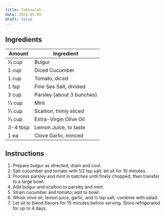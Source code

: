 ```yaml
---
title: Tabbouleh
date: 2024-05-05
draft: false
---
```


## Ingredients

| Amount   | Ingredient                |
|----------|---------------------------|
| 1⁄2 cup  | Bulgur                    |
| 1 cup    | Diced Cucumber            |
| 1 cup    | Tomato, diced             |
| 1 tsp    | Fine Sea Salt, divided    |
| 3 cup    | Parsley (about 3 bunches) |
| 1⁄3 cup  | Mint                      |
| 1⁄3 cup  | Scallion, thinly sliced   |
| 1⁄3 cup  | Extra-Virgin Olive Oil    |
| 3-4 tbsp | Lemon Juice, to taste     |
| 1 ea     | Clove Garlic, minced      |

## Instructions

1. Prepare bulgur as directed; drain and cool.
2. Salt cucumber and tomato with 1/2 tsp salt; let sit for 10 minutes.
3. Process parsley and mint in batches until finely chopped, then transfer to a large bowl.
4. Add bulgur and scallion to parsley and mint.
5. Strain cucumber and tomato; add to bowl.
6. Whisk olive oil, lemon juice, garlic, and 1⁄2 tsp salt; combine with salad.
7. Let sit to blend flavors for 15 minutes before serving. Store refrigerated for up to 4 days.
